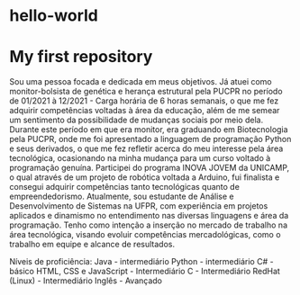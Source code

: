 # hello-world
# My first repository

Sou uma pessoa focada e dedicada em meus objetivos. Já atuei como monitor-bolsista de genética e herança estrutural pela PUCPR no período de 01/2021 à 12/2021 - Carga horária de 6 horas semanais, o que me fez adquirir competências voltadas à área da educação, além de me semear um sentimento da possibilidade de mudanças sociais por meio dela. Durante este período em que era monitor, era graduando em Biotecnologia pela PUCPR, onde me foi apresentado a linguagem de programação Python e seus derivados, o que me fez refletir acerca do meu interesse pela área tecnológica, ocasionando na minha mudança para um curso voltado à programação genuína. Participei do programa INOVA JOVEM da UNICAMP, o qual através de um projeto de robótica voltada a Arduino, fui finalista e consegui adquirir competências tanto tecnológicas quanto de empreendedorismo. Atualmente, sou estudante de Análise e Desenvolvimento de Sistemas na UFPR, com experiência em projetos aplicados e dinamismo no entendimento nas diversas linguagens e área da programação. Tenho como intenção a inserção no mercado de trabalho na área tecnológica, visando evoluir competências mercadológicas, como o trabalho em equipe e alcance de resultados.

Níveis de proficiência:
Java - intermediário
Python - intermediário
C# - básico
HTML, CSS e JavaScript - Intermediário
C - Intermediário
RedHat (Linux) - Intermediário
Inglês - Avançado
